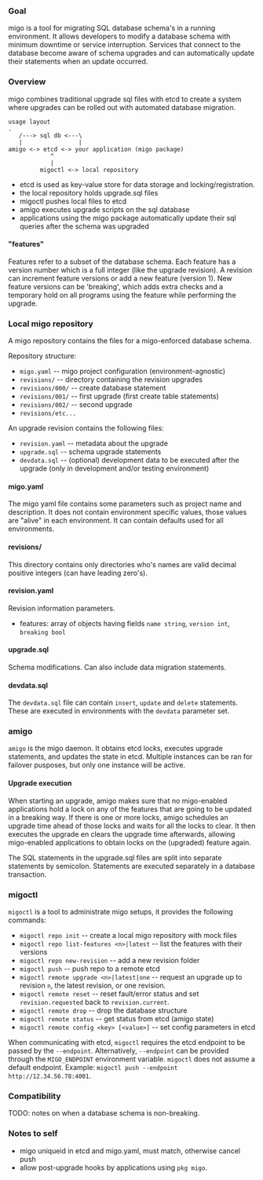 
### Goal
migo is a tool for migrating SQL database schema's in a running environment. It allows developers to modify a database schema with minimum downtime or service interruption. Services that connect to the database become aware of schema upgrades and can automatically update their statements when an update occurred.

### Overview
migo combines traditional upgrade sql files with etcd to create a system where upgrades can be rolled out with automated database migration.

    usage layout
    .
       /---> sql db <---\
       |                |
    amigo <-> etcd <-> your application (migo package)
                ^
                |
             migoctl <-> local repository

 - etcd is used as key-value store for data storage and locking/registration.
 - the local repository holds upgrade.sql files
 - migoctl pushes local files to etcd
 - amigo executes upgrade scripts on the sql database
 - applications using the migo package automatically update their sql queries after the schema was upgraded

#### "features"
Features refer to a subset of the database schema. Each feature has a version number which is a full integer (like the upgrade revision). A revision can increment feature versions or add a new feature (version 1). New feature versions can be 'breaking', which adds extra checks and a temporary hold on all programs using the feature while performing the upgrade.

### Local migo repository
A migo repository contains the files for a migo-enforced database schema.

Repository structure:

 - `migo.yaml` -- migo project configuration (environment-agnostic)
 - `revisions/` -- directory containing the revision upgrades
 - `revisions/000/` -- create database statement
 - `revisions/001/` -- first upgrade (first create table statements)
 - `revisions/002/` -- second upgrade
 - `revisions/etc...`

An upgrade revision contains the following files:

 - `revision.yaml` -- metadata about the upgrade
 - `upgrade.sql` -- schema upgrade statements
 - `devdata.sql` -- (optional) development data to be executed after the upgrade (only in development and/or testing environment)

#### migo.yaml
The migo yaml file contains some parameters such as project name and description. It does not contain environment specific values, those values are "alive" in each environment. It can contain defaults used for all environments.

#### revisions/
This directory contains only directories who's names are valid decimal positive integers (can have leading zero's).

#### revision.yaml
Revision information parameters.

 - features: array of objects having fields `name string`, `version int`, `breaking bool`

#### upgrade.sql
Schema modifications. Can also include data migration statements.

#### devdata.sql
The `devdata.sql` file can contain `insert`, `update` and `delete` statements. These are executed in environments with the `devdata` parameter set.

### amigo
`amigo` is the migo daemon. It obtains etcd locks, executes upgrade statements, and updates the state in etcd. Multiple instances can be ran for failover pusposes, but only one instance will be active.

#### Upgrade execution
When starting an upgrade, amigo makes sure that no migo-enabled applications hold a lock on any of the features that are going to be updated in a breaking way. If there is one or more locks, amigo schedules an upgrade time ahead of those locks and waits for all the locks to clear. It then executes the upgrade en clears the upgrade time afterwards, allowing migo-enabled applications to obtain locks on the (upgraded) feature again.

The SQL statements in the upgrade.sql files are split into separate statements by semicolon. Statements are executed separately in a database transaction.

### migoctl
`migoctl` is a tool to administrate migo setups, it provides the following commands:

 - `migoctl repo init` -- create a local migo repository with mock files
 - `migoctl repo list-features <n>|latest` -- list the features with their versions
 - `migoctl repo new-revision` -- add a new revision folder
 - `migoctl push` -- push repo to a remote etcd
 - `migoctl remote upgrade <n>|latest|one` -- request an upgrade up to revision `n`, the latest revision, or one revision.
 - `migoctl remote reset` -- reset fault/error status and set `revision.requested` back to `revision.current`.
 - `migoctl remote drop` -- drop the database structure
 - `migoctl remote status` -- get status from etcd (amigo state)
 - `migoctl remote config <key> [<value>]` -- set config parameters in etcd

When communicating with etcd, `migoctl` requires the etcd endpoint to be passed by the `--endpoint`. Alternatively, `--endpoint` can be provided through the `MIGO_ENDPOINT` environment variable. `migoctl` does not assume a default endpoint. Example: `migoctl push --endpoint http://12.34.56.78:4001`.

### Compatibility
TODO: notes on when a database schema is non-breaking.

### Notes to self
 - migo uniqueid in etcd and migo.yaml, must match, otherwise cancel push
 - allow post-upgrade hooks by applications using `pkg migo`.
